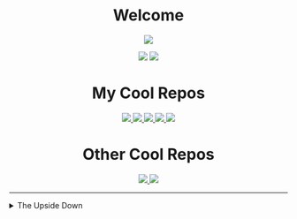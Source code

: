 <h1 align="center">Welcome</h1>

<p align="center">
<!--   <a href="https://discord.gg/c9ESSur"><img src="https://shields.io/discord/459014303224168449?label=discord&logo=discord&color=7289da" /></a> -->
  <img src="https://visitor-badge.glitch.me/badge?page_id=Kyza.Kyza" />
</p>

<p align="center">
  <img src="https://github-readme-stats.vercel.app/api?username=Kyza&theme=dark&hide=['issues']&show_icons=true" />
  <img src="https://github-readme-stats.vercel.app/api/top-langs/?username=Kyza&layout=compact&theme=dark" />
</p>

<h1 align="center">My Cool Repos</h1>

<p align="center">
  <a href="https://github.com/Kyza/nests">
    <img src="https://github-readme-stats.vercel.app/api/pin?username=Kyza&repo=nests&theme=dark" />
  </a>
  <a href="https://github.com/BetterDiscordBuilder/bdbuilder">
    <img src="https://github-readme-stats.vercel.app/api/pin?username=BetterDiscordBuilder&repo=bdbuilder&theme=dark" />
  </a>
  <a href="https://github.com/Kyza/gsetw">
    <img src="https://github-readme-stats.vercel.app/api/pin?username=Kyza&repo=gsetw&theme=dark" />
  </a>
  <a href="https://github.com/Kyza/AliucordPlugins">
    <img src="https://github-readme-stats.vercel.app/api/pin?username=Kyza&repo=AliucordPlugins&theme=dark" />
  </a>
  <a href="https://github.com/Kyza/linux-like-windows-terminal">
    <img src="https://github-readme-stats.vercel.app/api/pin?username=Kyza&repo=linux-like-windows-terminal&theme=dark" />
  </a>
</p>

<h1 align="center">Other Cool Repos</h1>

<p align="center">
  <a href="https://github.com/BetterDiscord/BetterDiscord">
    <img src="https://github-readme-stats.vercel.app/api/pin?username=BetterDiscord&repo=BetterDiscord&theme=dark" />
  </a>
  <a href="https://github.com/Aliucord/Aliucord">
    <img src="https://github-readme-stats.vercel.app/api/pin?username=Aliucord&repo=Aliucord&theme=dark" />
  </a>
</p>

<hr />

<details>
  <summary>The Upside Down</summary>
  
  <img src="/mick_rory.webp" />
</details>
